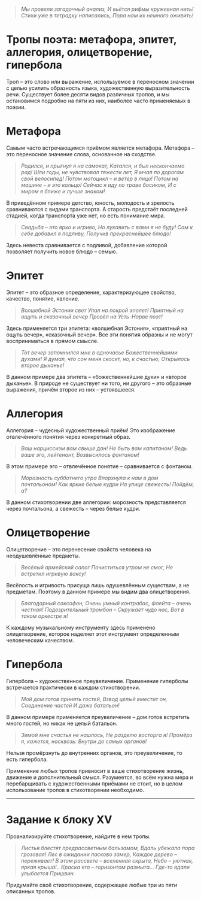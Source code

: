```table-of-contents
```

>_Мы провели загадочный анализ,_
_И вьётся рифмы кружевная нить!_
_Стихи уже в тетрадку написались,_
_Пора нам их немного оживить!_

# Тропы поэта: метафора, эпитет, аллегория, олицетворение, гипербола

Троп – это слово или выражение, используемое в переносном значении с целью усилить образность языка, художественную выразительность речи. Существует более десяти видов различных тропов, и мы остановимся подробно на пяти из них, наиболее часто применяемых в поэзии.

# Метафора

Самым часто встречающимся приёмом является метафора. Метафора – это переносное значение слова, основанное на сходстве.

>_Родился, и прыгнул я на самокат,_
_Катался, и был нескончаемо рад!_
_Шли годы, не чувствовал тяжести лет,_
_Я мчал по дорогам свой велосипед!_
_Потом мотоцикл – и ветер в лицо!_
_Потом на машине – и это кольцо!_
_Сейчас я иду по траве босиком,_
_И с миром я ближе и лучше знаком!_

В приведённом примере детство, юность, молодость и зрелость сравниваются с видами транспорта. А старость предстаёт последней стадией, когда транспорта уже нет, но есть понимание мира.

>_Свадьба – это ярко и игриво,_
_Но лукавить с вами я не буду!_
_Сам к себе добавил я подливу,_
_Получив прекраснейшее блюдо!_

Здесь невеста сравнивается с подливой, добавление которой позволяет получить новое блюдо – семью.

# Эпитет

Эпитет – это образное определение, характеризующее свойство, качество, понятие, явление.

>_Волшебной Эстонии свет_
_Упал на покрой эполет!_
_Приятный на ощупь и сказочный вечер_
_Провёл на Усть-Нарве поэт!_

Здесь применяется три эпитета: «волшебная Эстония», «приятный на ощупь вечер», «сказочный вечер». Все эти понятия образны и не могут восприниматься в прямом смысле.

>_Тот вечер запомнился мне в одночасье_
_Божественнейшими духами!_
_Я думал, что сон меня скосит, но, к счастью,_
_Открылось второе дыханье!_

В данном примере два эпитета – «божественнейшие духи» и «второе дыханье». В природе не существует ни того, ни другого – это образные выражения, причём второе из них – устоявшееся.

# Аллегория

Аллегория – чудесный художественный приём! Это изображение отвлечённого понятия через конкретный образ.

>_Ваш нарциссизм вам свыше дан!_
_Не быть вам капитаном!_
_Ведь ваше эго, лейтенант,_
_Возвысилось фонтаном!_

В этом примере эго – отвлечённое понятие – сравнивается с фонтаном.

>_Морозность субботнего утра_
_Впорхнула к нам в дом почтальоном!_
_Как яркие белые кудри_
_На улице свежесть! Пойдём, а?_

В данном стихотворении две аллегории: морозность представляется через почтальона, а свежесть – через белые кудри.

# Олицетворение

Олицетворение – это перенесение свойств человека на неодушевлённые предметы.

>_Весёлый армейский сапог_
_Почиститься утром не смог,_
_Не встретил игривую ваксу!_

Весёлость и игривость присуща лишь одушевлённым существам, а не предметам. Поэтому в данном примере мы видим два олицетворения.

>_Благодарный саксофон,_
_Очень умный контрабас,_
_Флейта – очень честная!_
_Подозрительный тромбон –_
_Окружает чудо нас,_
_Вот в таком оркестре я!_

К каждому музыкальному инструменту здесь применено олицетворение, которое наделяет этот инструмент определенным человеческим качеством.

# Гипербола

Гипербола – художественное преувеличение. Применение гиперболы встречается практически в каждом стихотворении.

>_Мой дом готов принять гостей,_
_Взвод целый вместит он,_
_Соединение частей_
_И даже батальон!_

В данном примере применяется преувеличение – дом готов встретить много гостей, но никак не целый батальон.

>_Зимой мне счастья не нашлось,_
_Не разделю восторга я!_
_Промёрз я, кажется, насквозь:_
_Внутри до самых органов!_

Нельзя промёрзнуть до внутренних органов, это преувеличение, то есть гипербола.

Применение любых тропов привносит в ваше стихотворение жизнь, движение и дополнительный смысл. Разумеется, во всём нужна мера и перебарщивать с художественными приёмами не стоит, но в целом использование тропов в стихотворении необходимо.

---

# Задание к блоку XV

Проанализируйте стихотворение, найдите в нем тропы.

>_Листья блестят предрассветным бальзамом,_
_Вдаль убежала пора грозовая!_
_Лес в ожидании ласково замер,_
_Каждое дерево – переживает!_
_В этом рассвете – вселенная скрыта,_
_Небо – уютная, яркая крыша!.._
_Краска его – горизонтом размыта…_
_Где-то вдали улыбается Пришвин._

Придумайте своё стихотворение, содержащее любые три из пяти описанных тропов.